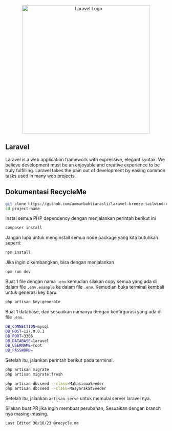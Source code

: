 <p align="center"><a href="https://laravel.com" target="_blank"><img src="https://raw.githubusercontent.com/laravel/art/master/logo-lockup/5%20SVG/2%20CMYK/1%20Full%20Color/laravel-logolockup-cmyk-red.svg" width="400" alt="Laravel Logo"></a></p>

## Laravel

Laravel is a web application framework with expressive, elegant syntax. We believe development must be an enjoyable and creative experience to be truly fulfilling. Laravel takes the pain out of development by easing common tasks used in many web projects.

## Dokumentasi RecycleMe

```bash
git clone https://github.com/ammarbahtiarasli/laravel-breeze-tailwind-crud-sederhana.git 'project-name'
cd project-name
```
Instal semua PHP dependency dengan menjalankan perintah berikut ini
```bash
composer install
```
Jangan lupa untuk menginstall semua node package yang kita butuhkan seperti:
```bash
npm install 
```
Jika ingin dikembangkan, bisa dengan menjalankan
```bash
npm run dev
```

Buat 1 file dengan nama `.env` kemudian silakan copy semua yang ada di dalam file `.env.example` ke dalam file `.env`. Kemudian buka terminal kembali untuk generasi key baru.
```bash
php artisan key:generate
```
Buat 1 database, dan sesuaikan namanya dengan konfirgurasi yang ada di file `.env`.
```bash
DB_CONNECTION=mysql
DB_HOST=127.0.0.1
DB_PORT=3306
DB_DATABASE=laravel
DB_USERNAME=root
DB_PASSWORD=
```
Setelah itu, jalankan perintah berikut pada terminal.
```bash
php artisan migrate
php artisan migrate:fresh

php artisan db:seed --class=MahasiswaSeeder
php artisan db:seed --class=MasyarakatSeeder
```
Setelah itu, jalankan `artisan serve` untuk memulai server laravel nya.

Silakan buat PR jika ingin membuat perubahan, Sesuaikan dengan branch nya masing-masing. 

`Last Edited 30/10/23 @recycle.me`
